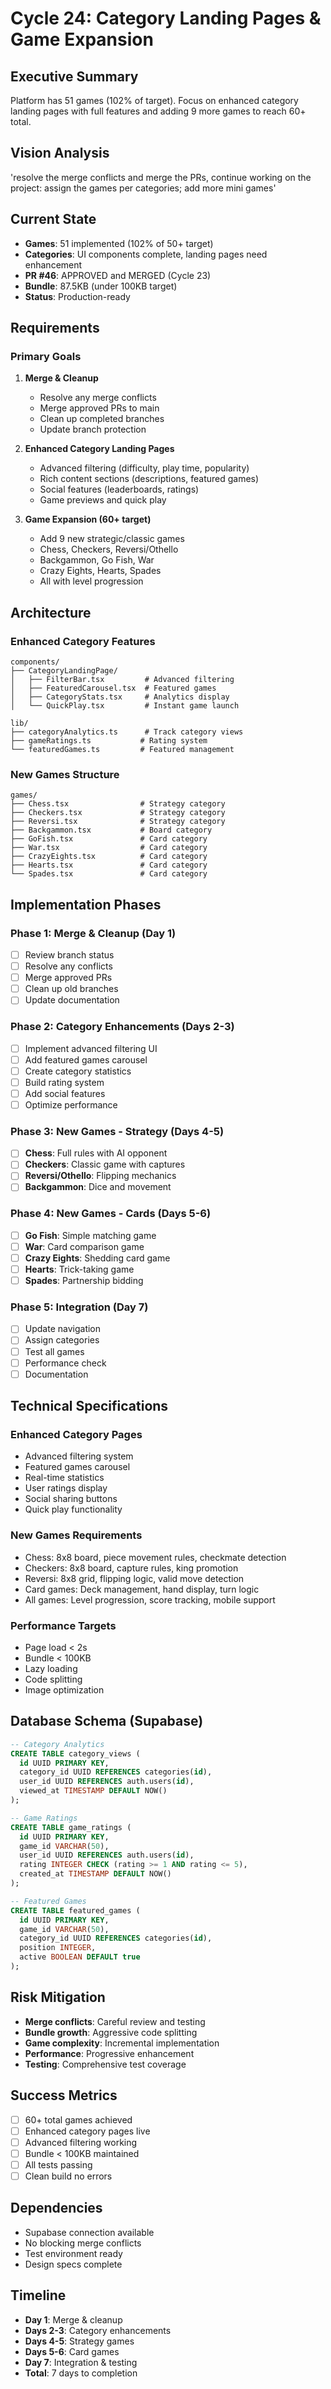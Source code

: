# Cycle 24: Category Landing Pages & Game Expansion

## Executive Summary
Platform has 51 games (102% of target). Focus on enhanced category landing pages with full features and adding 9 more games to reach 60+ total.

## Vision Analysis
'resolve the merge conflicts and merge the PRs, continue working on the project: assign the games per categories; add more mini games'

## Current State
- **Games**: 51 implemented (102% of 50+ target)
- **Categories**: UI components complete, landing pages need enhancement
- **PR #46**: APPROVED and MERGED (Cycle 23)
- **Bundle**: 87.5KB (under 100KB target)
- **Status**: Production-ready

## Requirements

### Primary Goals
1. **Merge & Cleanup**
   - Resolve any merge conflicts
   - Merge approved PRs to main
   - Clean up completed branches
   - Update branch protection

2. **Enhanced Category Landing Pages**
   - Advanced filtering (difficulty, play time, popularity)
   - Rich content sections (descriptions, featured games)
   - Social features (leaderboards, ratings)
   - Game previews and quick play

3. **Game Expansion (60+ target)**
   - Add 9 new strategic/classic games
   - Chess, Checkers, Reversi/Othello
   - Backgammon, Go Fish, War
   - Crazy Eights, Hearts, Spades
   - All with level progression

## Architecture

### Enhanced Category Features
```
components/
├── CategoryLandingPage/
│   ├── FilterBar.tsx         # Advanced filtering
│   ├── FeaturedCarousel.tsx  # Featured games
│   ├── CategoryStats.tsx     # Analytics display
│   └── QuickPlay.tsx         # Instant game launch

lib/
├── categoryAnalytics.ts      # Track category views
├── gameRatings.ts           # Rating system
└── featuredGames.ts         # Featured management
```

### New Games Structure
```
games/
├── Chess.tsx                # Strategy category
├── Checkers.tsx             # Strategy category
├── Reversi.tsx              # Strategy category
├── Backgammon.tsx           # Board category
├── GoFish.tsx               # Card category
├── War.tsx                  # Card category
├── CrazyEights.tsx          # Card category
├── Hearts.tsx               # Card category
└── Spades.tsx               # Card category
```

## Implementation Phases

### Phase 1: Merge & Cleanup (Day 1)
- [ ] Review branch status
- [ ] Resolve any conflicts
- [ ] Merge approved PRs
- [ ] Clean up old branches
- [ ] Update documentation

### Phase 2: Category Enhancements (Days 2-3)
- [ ] Implement advanced filtering UI
- [ ] Add featured games carousel
- [ ] Create category statistics
- [ ] Build rating system
- [ ] Add social features
- [ ] Optimize performance

### Phase 3: New Games - Strategy (Days 4-5)
- [ ] **Chess**: Full rules with AI opponent
- [ ] **Checkers**: Classic game with captures
- [ ] **Reversi/Othello**: Flipping mechanics
- [ ] **Backgammon**: Dice and movement

### Phase 4: New Games - Cards (Days 5-6)
- [ ] **Go Fish**: Simple matching game
- [ ] **War**: Card comparison game
- [ ] **Crazy Eights**: Shedding card game
- [ ] **Hearts**: Trick-taking game
- [ ] **Spades**: Partnership bidding

### Phase 5: Integration (Day 7)
- [ ] Update navigation
- [ ] Assign categories
- [ ] Test all games
- [ ] Performance check
- [ ] Documentation

## Technical Specifications

### Enhanced Category Pages
- Advanced filtering system
- Featured games carousel
- Real-time statistics
- User ratings display
- Social sharing buttons
- Quick play functionality

### New Games Requirements
- Chess: 8x8 board, piece movement rules, checkmate detection
- Checkers: 8x8 board, capture rules, king promotion
- Reversi: 8x8 grid, flipping logic, valid move detection
- Card games: Deck management, hand display, turn logic
- All games: Level progression, score tracking, mobile support

### Performance Targets
- Page load < 2s
- Bundle < 100KB
- Lazy loading
- Code splitting
- Image optimization

## Database Schema (Supabase)
```sql
-- Category Analytics
CREATE TABLE category_views (
  id UUID PRIMARY KEY,
  category_id UUID REFERENCES categories(id),
  user_id UUID REFERENCES auth.users(id),
  viewed_at TIMESTAMP DEFAULT NOW()
);

-- Game Ratings
CREATE TABLE game_ratings (
  id UUID PRIMARY KEY,
  game_id VARCHAR(50),
  user_id UUID REFERENCES auth.users(id),
  rating INTEGER CHECK (rating >= 1 AND rating <= 5),
  created_at TIMESTAMP DEFAULT NOW()
);

-- Featured Games
CREATE TABLE featured_games (
  id UUID PRIMARY KEY,
  game_id VARCHAR(50),
  category_id UUID REFERENCES categories(id),
  position INTEGER,
  active BOOLEAN DEFAULT true
);
```

## Risk Mitigation
- **Merge conflicts**: Careful review and testing
- **Bundle growth**: Aggressive code splitting
- **Game complexity**: Incremental implementation
- **Performance**: Progressive enhancement
- **Testing**: Comprehensive test coverage

## Success Metrics
- [ ] 60+ total games achieved
- [ ] Enhanced category pages live
- [ ] Advanced filtering working
- [ ] Bundle < 100KB maintained
- [ ] All tests passing
- [ ] Clean build no errors

## Dependencies
- Supabase connection available
- No blocking merge conflicts
- Test environment ready
- Design specs complete

## Timeline
- **Day 1**: Merge & cleanup
- **Days 2-3**: Category enhancements
- **Days 4-5**: Strategy games
- **Days 5-6**: Card games
- **Day 7**: Integration & testing
- **Total**: 7 days to completion